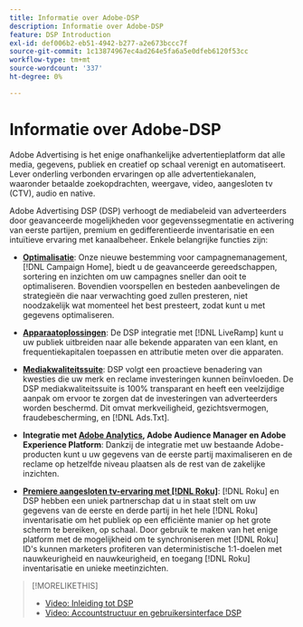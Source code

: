 ```yaml
---
title: Informatie over Adobe-DSP
description: Informatie over Adobe-DSP
feature: DSP Introduction
exl-id: def006b2-eb51-4942-b277-a2e673bccc7f
source-git-commit: 1c13874967ec4ad264e5fa6a5e0dfeb6120f53cc
workflow-type: tm+mt
source-wordcount: '337'
ht-degree: 0%

---
```


# Informatie over Adobe-DSP

Adobe Advertising is het enige onafhankelijke advertentieplatform dat alle media, gegevens, publiek en creatief op schaal verenigt en automatiseert. Lever onderling verbonden ervaringen op alle advertentiekanalen, waaronder betaalde zoekopdrachten, weergave, video, aangesloten tv (CTV), audio en native.

Adobe Advertising DSP (DSP) verhoogt de mediabeleid van adverteerders door geavanceerde mogelijkheden voor gegevenssegmentatie en activering van eerste partijen, premium en gedifferentieerde inventarisatie en een intuïtieve ervaring met kanaalbeheer. Enkele belangrijke functies zijn:

* [**Optimalisatie**](features/optimization.md): Onze nieuwe bestemming voor campagnemanagement, [!DNL Campaign Home], biedt u de geavanceerde gereedschappen, sortering en inzichten om uw campagnes sneller dan ooit te optimaliseren. Bovendien voorspellen en besteden aanbevelingen de strategieën die naar verwachting goed zullen presteren, niet noodzakelijk wat momenteel het best presteert, zodat kunt u met gegevens optimaliseren.

* [**Apparaatoplossingen**](features/cross-device-solutions.md): De DSP integratie met [!DNL LiveRamp] kunt u uw publiek uitbreiden naar alle bekende apparaten van een klant, en frequentiekapitalen toepassen en attributie meten over die apparaten.

* [**Mediakwaliteitssuite**](features/brand-safety-media-quality.md): DSP volgt een proactieve benadering van kwesties die uw merk en reclame investeringen kunnen beïnvloeden. De DSP mediakwaliteitssuite is 100% transparant en heeft een veelzijdige aanpak om ervoor te zorgen dat de investeringen van adverteerders worden beschermd. Dit omvat merkveiligheid, gezichtsvermogen, fraudebescherming, en [!DNL Ads.Txt].

* **Integratie met [Adobe Analytics](/help/integrations/analytics/overview.md), Adobe Audience Manager en Adobe Experience Platform**: Dankzij de integratie met uw bestaande Adobe-producten kunt u uw gegevens van de eerste partij maximaliseren en de reclame op hetzelfde niveau plaatsen als de rest van de zakelijke inzichten.

* [**Premiere aangesloten tv-ervaring met [!DNL Roku]**](/help/dsp/inventory/roku-inventory.md): [!DNL Roku] en DSP hebben een uniek partnerschap dat u in staat stelt om uw gegevens van de eerste en derde partij in het hele [!DNL Roku] inventarisatie om het publiek op een efficiënte manier op het grote scherm te bereiken, op schaal. Door gebruik te maken van het enige platform met de mogelijkheid om te synchroniseren met [!DNL Roku] ID&#39;s kunnen marketers profiteren van deterministische 1:1-doelen met nauwkeurigheid en nauwkeurigheid, en toegang [!DNL Roku] inventarisatie en unieke meetinzichten.

>[!MORELIKETHIS]
>
>* [Video: Inleiding tot DSP](https://experienceleague.adobe.com/docs/advertising-cloud-learn/tutorials/dsp/intro.html)
>* [Video: Accountstructuur en gebruikersinterface DSP](https://experienceleague.adobe.com/docs/advertising-cloud-learn/tutorials/dsp/ui.html)

